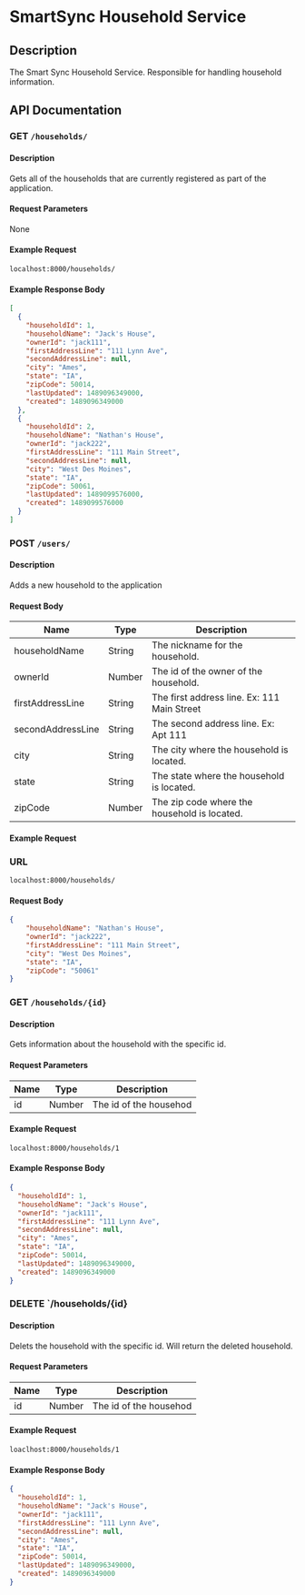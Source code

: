 # SmartSync Household Service

## Description
The Smart Sync Household Service. Responsible for handling household information. 

## API Documentation

### GET `/households/`

#### Description
Gets all of the households that are currently registered as part of the application. 

#### Request Parameters
None

#### Example Request
`localhost:8000/households/`

#### Example Response Body
```json
[
  {
    "householdId": 1,
    "householdName": "Jack's House",
    "ownerId": "jack111",
    "firstAddressLine": "111 Lynn Ave",
    "secondAddressLine": null,
    "city": "Ames",
    "state": "IA",
    "zipCode": 50014,
    "lastUpdated": 1489096349000,
    "created": 1489096349000
  },
  {
    "householdId": 2,
    "householdName": "Nathan's House",
    "ownerId": "jack222",
    "firstAddressLine": "111 Main Street",
    "secondAddressLine": null,
    "city": "West Des Moines",
    "state": "IA",
    "zipCode": 50061,
    "lastUpdated": 1489099576000,
    "created": 1489099576000
  }
]
```

### POST `/users/`
#### Description
Adds a new household to the application

#### Request Body
| Name              | Type   | Description                                  |
|-------------------|--------|----------------------------------------------|
| householdName     | String | The nickname for the household.              |
| ownerId           | Number | The id of the owner of the household.        |
| firstAddressLine  | String | The first address line. Ex: 111 Main Street  |
| secondAddressLine | String | The second address line. Ex: Apt 111         |
| city              | String | The city where the household is located.     |
| state             | String | The state where the household is located.    |
| zipCode           | Number | The zip code where the household is located. |

#### Example Request
### URL 
`localhost:8000/households/`

#### Request Body
```json
{
	"householdName": "Nathan's House",
	"ownerId": "jack222",
	"firstAddressLine": "111 Main Street",
	"city": "West Des Moines", 
	"state": "IA",
	"zipCode": "50061"
}
```

### GET `/households/{id}`

#### Description
Gets information about the household with the specific id.

#### Request Parameters
| Name              | Type   | Description                                  |
|-------------------|--------|----------------------------------------------|
| id                | Number | The id of the househod                       |

#### Example Request
`localhost:8000/households/1`

#### Example Response Body
```json
{
  "householdId": 1,
  "householdName": "Jack's House",
  "ownerId": "jack111",
  "firstAddressLine": "111 Lynn Ave",
  "secondAddressLine": null,
  "city": "Ames",
  "state": "IA",
  "zipCode": 50014,
  "lastUpdated": 1489096349000,
  "created": 1489096349000
}
```

### DELETE `/households/{id}
#### Description
Delets the household with the specific id. Will return the deleted household. 

#### Request Parameters
| Name              | Type   | Description                                  |
|-------------------|--------|----------------------------------------------|
| id                | Number | The id of the househod                       |

#### Example Request
`loaclhost:8000/households/1`

#### Example Response Body
```json
{
  "householdId": 1,
  "householdName": "Jack's House",
  "ownerId": "jack111",
  "firstAddressLine": "111 Lynn Ave",
  "secondAddressLine": null,
  "city": "Ames",
  "state": "IA",
  "zipCode": 50014,
  "lastUpdated": 1489096349000,
  "created": 1489096349000
}
```
